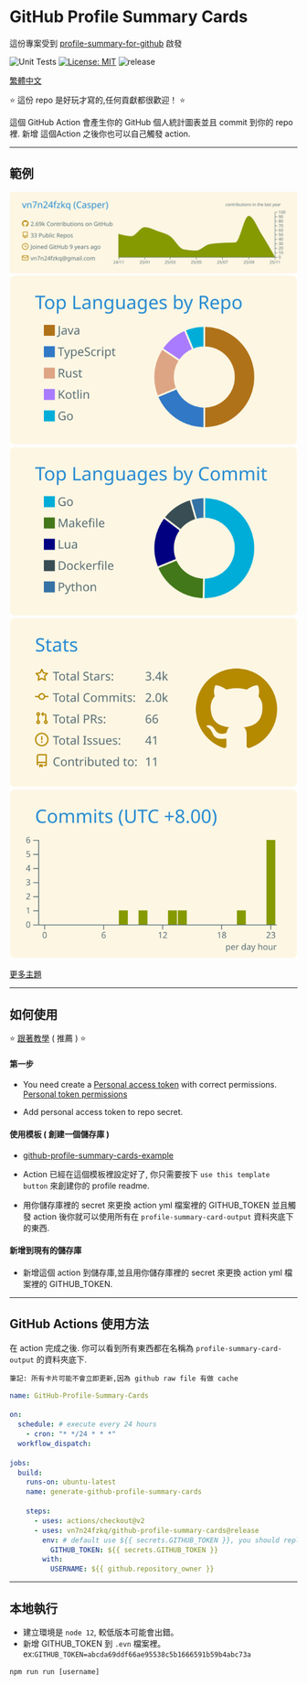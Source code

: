 # GitHub Profile Summary Cards

這份專案受到 [profile-summary-for-github](https://github.com/tipsy/profile-summary-for-github) 啟發

![Unit Tests](https://github.com/vn7n24fzkq/github-profile-summary-cards/workflows/Unit%20Tests/badge.svg)
[![License: MIT](https://img.shields.io/badge/License-MIT-yellow.svg)](https://github.com/vn7n24fzkq/github-profile-summary-cards/blob/master/LICENSE)
![release](https://img.shields.io/github/v/release/vn7n24fzkq/github-profile-summary-cards.svg)

[繁體中文](./docs/README.zh-tw.md)

:star: 這份 repo 是好玩才寫的,任何貢獻都很歡迎！ :star:

這個 GitHub Action 會產生你的 GitHub 個人統計圖表並且 commit 到你的 repo 裡.
新增 這個Action 之後你也可以自己觸發 action.

---

## 範例

![](https://raw.githubusercontent.com/vn7n24fzkq/vn7n24fzkq/master/profile-summary-card-output/solarized/0-profile-details.svg)
![](https://raw.githubusercontent.com/vn7n24fzkq/vn7n24fzkq/master/profile-summary-card-output/solarized/1-repos-per-language.svg)
![](https://raw.githubusercontent.com/vn7n24fzkq/vn7n24fzkq/master/profile-summary-card-output/solarized/2-most-commit-language.svg)
![](https://raw.githubusercontent.com/vn7n24fzkq/vn7n24fzkq/master/profile-summary-card-output/solarized/3-stats.svg)
![](https://raw.githubusercontent.com/vn7n24fzkq/vn7n24fzkq/master/profile-summary-card-output/solarized/4-productive-time.svg)

[更多主題](https://github.com/vn7n24fzkq/github-profile-summary-cards-example/tree/master/profile-summary-card-output)

---

## 如何使用

:star: [跟著教學](https://github.com/vn7n24fzkq/github-profile-summary-cards/wiki/Toturial) ( 推薦 ) :star:

#### 第一步

- You need create a [Personal access token](https://docs.github.com/en/github/authenticating-to-github/creating-a-personal-access-token) with correct permissions.
  [Personal token permissions](https://github.com/vn7n24fzkq/github-profile-summary-cards/wiki/Personal-access-token-permissions)

- Add personal access token to repo secret.

#### 使用模板 ( 創建一個儲存庫 )

- [github-profile-summary-cards-example](https://github.com/vn7n24fzkq/github-profile-summary-cards-example)

- Action 已經在這個模板裡設定好了, 你只需要按下 `use this template button` 來創建你的 profile readme.

- 用你儲存庫裡的 secret 來更換 action yml 檔案裡的 GITHUB_TOKEN 並且觸發 action 後你就可以使用所有在 `profile-summary-card-output` 資料夾底下的東西.

#### 新增到現有的儲存庫

- 新增這個 action 到儲存庫,並且用你儲存庫裡的 secret 來更換 action yml 檔案裡的 GITHUB_TOKEN.

---

## GitHub Actions 使用方法

在 action 完成之後. 你可以看到所有東西都在名稱為 `profile-summary-card-output` 的資料夾底下.

`筆記: 所有卡片可能不會立即更新,因為 github raw file 有做 cache`

```yml
name: GitHub-Profile-Summary-Cards

on:
  schedule: # execute every 24 hours
    - cron: "* */24 * * *"
  workflow_dispatch:

jobs:
  build:
    runs-on: ubuntu-latest
    name: generate-github-profile-summary-cards

    steps:
      - uses: actions/checkout@v2
      - uses: vn7n24fzkq/github-profile-summary-cards@release
        env: # default use ${{ secrets.GITHUB_TOKEN }}, you should replace with your personal access token
          GITHUB_TOKEN: ${{ secrets.GITHUB_TOKEN }}
        with:
          USERNAME: ${{ github.repository_owner }}
```

---

## 本地執行

- 建立環境是 `node 12`, 較低版本可能會出錯。
- 新增 GITHUB_TOKEN 到 `.evn` 檔案裡。 ex:`GITHUB_TOKEN=abcda69ddf66ae95538c5b1666591b59b4abc73a`

```
npm run run [username]
```
